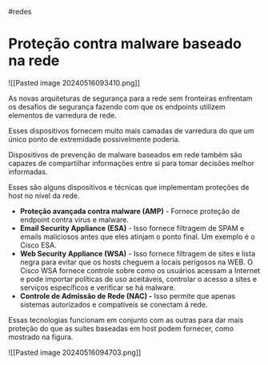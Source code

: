 #redes 
# Proteção contra malware baseado na rede

![[Pasted image 20240516093410.png]]

As novas arquiteturas de segurança para a rede sem fronteiras enfrentam os desafios de segurança fazendo com que os endpoints utilizem elementos de varredura de rede.

Esses dispositivos fornecem muito mais camadas de varredura do que um único ponto de extremidade possivelmente poderia. 

Dispositivos de prevenção de malware baseados em rede também são capazes de compartilhar informações entre si para tomar decisões melhor informadas.

Esses são alguns dispositivos e técnicas que implementam proteções de host no nível da rede.

- **Proteção avançada contra malware (AMP)** - Fornece proteção de endpoint contra vírus e malware.
- **Email Security Appliance (ESA)** - Isso fornece filtragem de SPAM e emails maliciosos antes que eles atinjam o ponto final. Um exemplo é o Cisco ESA.
- **Web Security Appliance (WSA)** - Isso fornece filtragem de sites e lista negra para evitar que os hosts cheguem a locais perigosos na WEB. O Cisco WSA fornece controle sobre como os usuários acessam a Internet e pode importar políticas de uso aceitáveis, controlar o acesso a sites e serviços específicos e verificar se há malware.
- **Controle de Admissão de Rede (NAC) -** Isso permite que apenas sistemas autorizados e compatíveis se conectam á rede.

Essas tecnologias funcionam em conjunto com as outras para dar mais proteção do que as suítes baseadas em host podem fornecer, como mostrado na figura.

![[Pasted image 20240516094703.png]]

















































